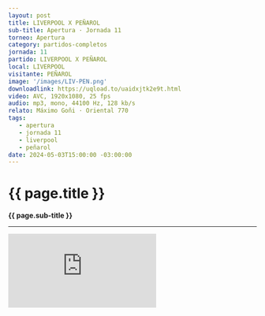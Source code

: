 ```yaml
---
layout: post
title: LIVERPOOL X PEÑAROL
sub-title: Apertura · Jornada 11
torneo: Apertura
category: partidos-completos
jornada: 11
partido: LIVERPOOL X PEÑAROL
local: LIVERPOOL
visitante: PEÑAROL
image: '/images/LIV-PEN.png'
downloadlink: https://uqload.to/uaidxjtk2e9t.html
video: AVC, 1920x1080, 25 fps
audio: mp3, mono, 44100 Hz, 128 kb/s
relato: Máximo Goñi · Oriental 770
tags:
   - apertura
   - jornada 11
   - liverpool
   - peñarol
date: 2024-05-03T15:00:00 -03:00:00
---
```


<div class="mt-5 mb-4 dyuthi_regular top-top-style"> 
    <h1 class="text-success kustom_culture"> 
                {{ page.title }} 
    </h1> 
    <strong>{{ page.sub-title }}</strong>
    <hr> 
</div>
<div class="container-fluid w-100 h-100 border-0" style="padding: 0;">
    <iframe class="position-relative w-100 h-100 border-0" src="https://uqload.to/embed-uaidxjtk2e9t.html" frameborder=0 marginwidth=0 marginheight=0 scrolling=NO allowfullscreen style="padding: 0;margin: 0;"></iframe> 
</div>
